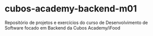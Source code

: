 # cubos-academy-backend-m01
Repositório de projetos e exercícios do curso de Desenvolvimento de Software focado em Backend da Cubos Academy/iFood
